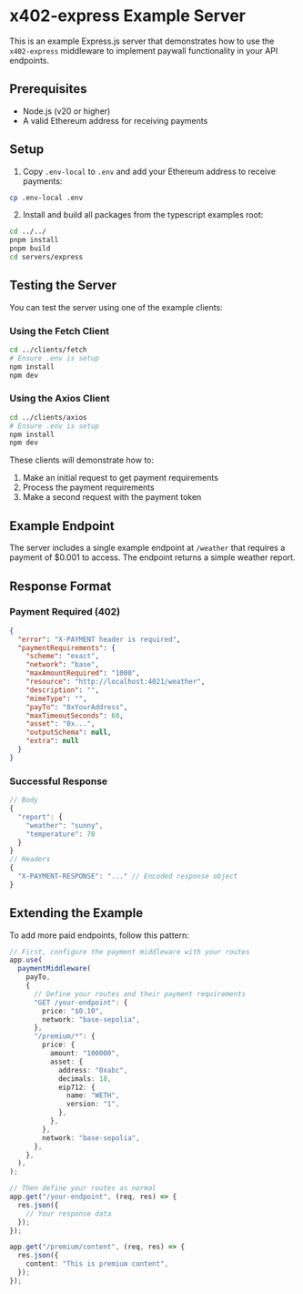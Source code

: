 # x402-express Example Server

This is an example Express.js server that demonstrates how to use the `x402-express` middleware to implement paywall functionality in your API endpoints.

## Prerequisites

- Node.js (v20 or higher)
- A valid Ethereum address for receiving payments

## Setup

1. Copy `.env-local` to `.env` and add your Ethereum address to receive payments:

```bash
cp .env-local .env
```

2. Install and build all packages from the typescript examples root:
```bash
cd ../../
pnpm install
pnpm build
cd servers/express
```

## Testing the Server

You can test the server using one of the example clients:

### Using the Fetch Client
```bash
cd ../clients/fetch
# Ensure .env is setup
npm install
npm dev
```

### Using the Axios Client
```bash
cd ../clients/axios
# Ensure .env is setup
npm install
npm dev
```

These clients will demonstrate how to:
1. Make an initial request to get payment requirements
2. Process the payment requirements
3. Make a second request with the payment token

## Example Endpoint

The server includes a single example endpoint at `/weather` that requires a payment of $0.001 to access. The endpoint returns a simple weather report.

## Response Format

### Payment Required (402)
```json
{
  "error": "X-PAYMENT header is required",
  "paymentRequirements": {
    "scheme": "exact",
    "network": "base",
    "maxAmountRequired": "1000",
    "resource": "http://localhost:4021/weather",
    "description": "",
    "mimeType": "",
    "payTo": "0xYourAddress",
    "maxTimeoutSeconds": 60,
    "asset": "0x...",
    "outputSchema": null,
    "extra": null
  }
}
```

### Successful Response
```ts
// Body
{
  "report": {
    "weather": "sunny",
    "temperature": 70
  }
}
// Headers
{
  "X-PAYMENT-RESPONSE": "..." // Encoded response object
}
```

## Extending the Example

To add more paid endpoints, follow this pattern:

```typescript
// First, configure the payment middleware with your routes
app.use(
  paymentMiddleware(
    payTo,
    {
      // Define your routes and their payment requirements
      "GET /your-endpoint": {
        price: "$0.10",
        network: "base-sepolia",
      },
      "/premium/*": {
        price: {
          amount: "100000",
          asset: {
            address: "0xabc",
            decimals: 18,
            eip712: {
              name: "WETH",
              version: "1",
            },
          },
        },
        network: "base-sepolia",
      },
    },
  ),
);

// Then define your routes as normal
app.get("/your-endpoint", (req, res) => {
  res.json({
    // Your response data
  });
});

app.get("/premium/content", (req, res) => {
  res.json({
    content: "This is premium content",
  });
});
```
